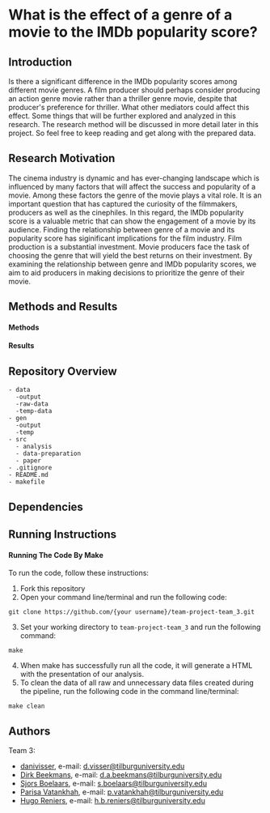 # What is the effect of a genre of a movie to the IMDb popularity score?
## Introduction
Is there a significant difference in the IMDb popularity scores among different movie genres. A film producer should perhaps consider producing an action genre movie rather than a thriller genre movie, despite that producer's preference for thriller. What other mediators could affect this effect. Some things that will be further explored and analyzed in this research. The research method will be discussed in more detail later in this project. So feel free to keep reading and get along with the prepared data.

## Research Motivation
The cinema industry is dynamic and has ever-changing landscape which is influenced by many factors that will  affect the success and popularity of a movie. Among these factors the genre of the movie plays a vital role. It is an important question that has captured the curiosity of the filmmakers, producers as well as the cinephiles. In this regard, the IMDb popularity score is a valuable metric that can show the engagement of a movie by its audience. Finding the relationship between genre of a movie and its popularity score has siginificant implications for the film industry. 
Film production is a substantial investment. Movie producers face the task of choosing the genre that will yield the best returns on their investment. By examining the relationship between genre and IMDb popularity scores, we aim to aid producers in making decisions to prioritize the genre of their movie.

## Methods and Results
#### **Methods**

#### **Results**

## Repository Overview
```
- data
  -output
  -raw-data
  -temp-data
- gen
  -output
  -temp
- src
  - analysis    
  - data-preparation
  - paper
- .gitignore
- README.md
- makefile
```

## Dependencies

## Running Instructions
#### **Running The Code By Make**
To run the code, follow these instructions:
1. Fork this repository
2. Open your command line/terminal and run the following code:
```
git clone https://github.com/{your username}/team-project-team_3.git
```
3. Set your working directory to `team-project-team_3` and run the following command:
```
make
```
4. When make has successfully run all the code, it will generate a HTML with the presentation of our analysis. 
5. To clean the data of all raw and unnecessary data files created during the pipeline, run the following code in the command line/terminal: 
```
make clean
```
## Authors
Team 3: 
- [danivisser](https://github.com/danivisser), e-mail: d.visser@tilburguniversity.edu 
- [Dirk Beekmans](https://github.com/DirkBeekmans), e-mail: d.a.beekmans@tilburguniversity.edu 
- [Sjors Boelaars](https://github.com/SjorsBoelaars1), e-mail: s.boelaars@tilburguniversity.edu 
- [Parisa Vatankhah](https://github.com/pvatankhah), e-mail: p.vatankhah@tilburguniversity.edu
- [Hugo Reniers](https://github.com/hugoreniers), e-mail: h.b.reniers@tilburguniversity.edu 
